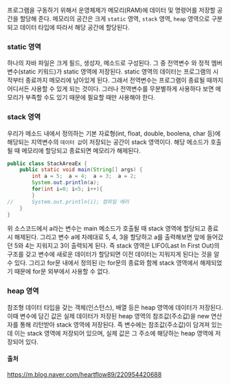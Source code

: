 프로그램을 구동하기 위해서 운영체제가 메모리(RAM)에 데이터 및 명령어를 저장할 공간을 할당해 준다. 메모리의 공간은 크게 `static` 영역, `stack` 영역, `heap` 영역으로 구분되고 데이터 타입에 따라서 해당 공간에 할당된다.

### static 영역

하나의 자바 파일은 크게 필드, 생성자, 메소드로 구성된다. 그 중 전역변수 와 정적 멤버변수(static 키워드)가 static 영역에 저장된다.
static 영역의 데이터는 프로그램의 시작부터 종료까지 메모리에 남아있게 된다. 그래서 전역변수는 프로그램이 종료될 때까지 어디서든 사용할 수 있게 되는 것이다. 그러나 전역변수를 무분별하게 사용하다 보면 메모리가 부족할 수도 있기 때문에 필요할 때만 사용해야 한다.

### stack 영역

우리가 메소드 내에서 정의하는 기본 자료형(int, float, double, boolena, char 등)에 해당되는 지역변수의 `데이터 값`이 저장되는 공간이 stack 영역이다. 해당 메소드가 호출될 때 메모리에 할당되고 종료되면 메모리가 해제된다.

```java
public class StackAreaEx {
	public static void main(String[] args) {
		int a = 5;	a = 4;	a = 3;	a = 2;
		System.out.println(a);
		for(int i=0; i<5; i++){
		}
//		System.out.println(i); 컴파일 에러
	}
}
```

위 소스코드에서 a라는 변수는 main 메소드가 호출될 때 stack 영역에 할당되고 종료 시 해제된다. 그리고 변수 a에 차례대로 5, 4, 3을 할당하고 a를 출력해보면 앞에 들어갔던 5와 4는 지워지고 3이 출력되게 된다. 즉 stack 영역은 LIFO(Last In First Out)의 구조를 갖고 변수에 새로운 데이터가 할당되면 이전 데이터는 지워지게 된다는 것을 알 수 있다.
그리고 for문 내에서 정의된 i는 for문의 종료와 함께 stack 영역에서 해제되었기 때문에 for문 외부에서 사용할 수 없다.

### heap 영역

참조형 데이터 타입을 갖는 객체(인스턴스), 배열 등은 heap 영역에 데이터가 저장된다. 이때 변수에 담긴 값은 실제 데이터가 저장된 heap 영역의 참조값(주소값)을 new 연산자를 통해 리턴받아 stack 영역에 저장된다.
즉 변수에는 참조값(주소값)이 담겨져 있는데 이는 stack 영역에 저장되어 있으며, 실제 값은 그 주소에 해당하는 heap 영역에 저장되어 있다.

#### 출처

https://m.blog.naver.com/heartflow89/220954420688

